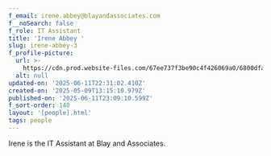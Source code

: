 ```yaml
---
f_email: irene.abbey@blayandassociates.com
f__noSearch: false
f_role: IT Assistant
title: 'Irene Abbey '
slug: irene-abbey-3
f_profile-picture:
  url: >-
    https://cdn.prod.website-files.com/67ee737f3be90c4f426069a0/6800dfad6a700a9ba362debe_Rectangle%201-12.avif
  alt: null
updated-on: '2025-06-11T22:31:02.410Z'
created-on: '2025-05-09T13:15:10.979Z'
published-on: '2025-06-11T23:09:10.599Z'
f_sort-order: 140
layout: '[people].html'
tags: people
---
```


Irene is the IT Assistant at Blay and Associates.
